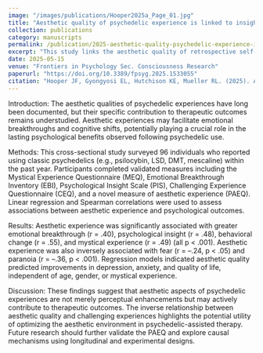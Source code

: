 ```yaml
---
image: "/images/publications/Hooper2025a_Page_01.jpg"
title: "Aesthetic quality of psychedelic experience is linked to insight and psychological outcomes"
collection: publications
category: manuscripts
permalink: /publication/2025-aesthetic-quality-psychedelic-experience-insight-outcomes
excerpt: "This study links the aesthetic quality of retrospective self-reported psychedelic experiences to measures of perceived insight and psychological outcomes."
date: 2025-05-15
venue: "Frontiers in Psychology Sec. Consciousness Research"
paperurl: "https://doi.org/10.3389/fpsyg.2025.1533055"
citation: "Hooper JF, Gyongyosi EL, Hutchison KE, Mueller RL. (2025). Aesthetic quality of psychedelic experience is linked to insight and psychological outcomes. <i>Front. Psychol.</i>. 16:1533055. doi: 10.3389/fpsyg.2025.1533055"
---
```


Introduction: The aesthetic qualities of psychedelic experiences have long been documented, but their specific contribution to therapeutic outcomes remains understudied. Aesthetic experiences may facilitate emotional breakthroughs and cognitive shifts, potentially playing a crucial role in the lasting psychological benefits observed following psychedelic use.

Methods: This cross-sectional study surveyed 96 individuals who reported using classic psychedelics (e.g., psilocybin, LSD, DMT, mescaline) within the past year. Participants completed validated measures including the Mystical Experience Questionnaire (MEQ), Emotional Breakthrough Inventory (EBI), Psychological Insight Scale (PIS), Challenging Experience Questionnaire (CEQ), and a novel measure of aesthetic experience (PAEQ). Linear regression and Spearman correlations were used to assess associations between aesthetic experience and psychological outcomes.

Results: Aesthetic experience was significantly associated with greater emotional breakthrough (r = .40), psychological insight (r = .48), behavioral change (r = .55), and mystical experience (r = .49) (all p < .001). Aesthetic experience was also inversely associated with fear (r = –.24, p < .05) and paranoia (r = –.36, p < .001). Regression models indicated aesthetic quality predicted improvements in depression, anxiety, and quality of life, independent of age, gender, or mystical experience.

Discussion: These findings suggest that aesthetic aspects of psychedelic experiences are not merely perceptual enhancements but may actively contribute to therapeutic outcomes. The inverse relationship between aesthetic quality and challenging experiences highlights the potential utility of optimizing the aesthetic environment in psychedelic-assisted therapy. Future research should further validate the PAEQ and explore causal mechanisms using longitudinal and experimental designs.
